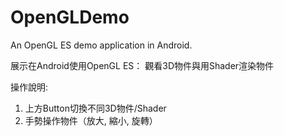 OpenGLDemo
==========

An OpenGL ES demo application in Android.

展示在Android使用OpenGL ES：
觀看3D物件與用Shader渲染物件

操作說明:
1. 上方Button切換不同3D物件/Shader
2. 手勢操作物件（放大, 縮小, 旋轉）


